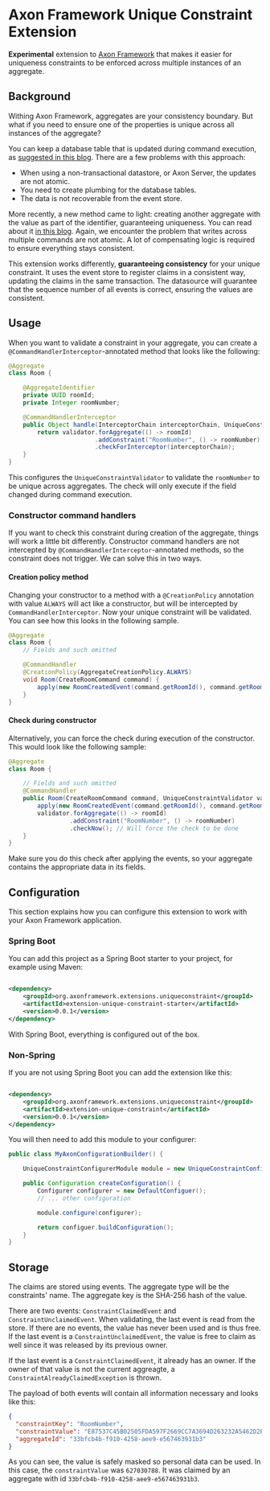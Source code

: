 # Axon Framework Unique Constraint Extension

**Experimental** extension to [Axon Framework](https://axoniq.io) that makes it easier for uniqueness
constraints to be enforced across multiple instances of an aggregate.

## Background

Withing Axon Framework, aggregates are your consistency boundary.
But what if you need to ensure one of the properties is unique across all instances of the aggregate?

You can keep a database table that is updated during command execution,
as [suggested in this blog](https://developer.axoniq.io/w/set-based-consistency-validation).
There are a few problems with this approach:

- When using a non-transactional datastore, or Axon Server, the updates are not atomic.
- You need to create plumbing for the database tables.
- The data is not recoverable from the event store.

More recently, a new method came to light: creating another aggregate with the value as part of the identifier,
guaranteeing uniqueness. You can read about
it [in this blog](https://developer.axoniq.io/w/set-based-consistency-validation-revisited).
Again, we encounter the problem that writes across multiple commands are not atomic.
A lot of compensating logic is required to ensure everything stays consistent.

This extension works differently, **guaranteeing consistency** for your unique constraint.
It uses the event store to register claims in a consistent way, updating the claims in the same transaction.
The datasource will guarantee that the sequence number of all events is correct, ensuring the values are consistent.

## Usage

When you want to validate a constraint in your aggregate, you can create a `@CommandHandlerInterceptor`-annotated method
that looks like the following:

```java
@Aggregate
class Room {

    @AggregateIdentifier
    private UUID roomId;
    private Integer roomNumber;

    @CommandHandlerInterceptor
    public Object handle(InterceptorChain interceptorChain, UniqueConstraintValidator validator) throws Exception {
        return validator.forAggregate(() -> roomId)
                        .addConstraint("RoomNumber", () -> roomNumber)
                        .checkForInterceptor(interceptorChain);
    }
}
```

This configures the `UniqueConstraintValidator` to validate the `roomNumber` to be unique across aggregates.
The check will only execute if the field changed during command execution.

### Constructor command handlers

If you want to check this constraint during creation of the aggregate, things will work a little bit differently.
Constructor command handlers are not intercepted by `@CommandHandlerInterceptor`-annotated methods, so the constraint
does not trigger. We can solve this in two ways.

#### Creation policy method

Changing your constructor to a method with a `@CreationPolicy` annotation with value `ALWAYS` will act like a
constructor,
but will be intercepted by `CommandHandlerInterceptor`. Now your unique constraint will be validated. You can see how
this looks in the following sample.

```java
@Aggregate
class Room {
    // Fields and such omitted

    @CommandHandler
    @CreationPolicy(AggregateCreationPolicy.ALWAYS)
    void Room(CreateRoomCommand command) {
        apply(new RoomCreatedEvent(command.getRoomId(), command.getRoomNumber(), command.getRoomDescription()));
    }
}
```

#### Check during constructor

Alternatively, you can force the check during execution of the constructor. This would look like the following sample:

```java
@Aggregate
class Room {

    // Fields and such omitted
    @CommandHandler
    public Room(CreateRoomCommand command, UniqueConstraintValidator validator) {
        apply(new RoomCreatedEvent(command.getRoomId(), command.getRoomNumber(), command.getRoomDescription()));
        validator.forAggregate(() -> roomId)
                 .addConstraint("RoomNumber", () -> roomNumber)
                 .checkNow(); // Will force the check to be done
    }
}
```

Make sure you do this check after applying the events, so your aggregate contains the appropriate data in its fields.

## Configuration

This section explains how you can configure this extension to work with your Axon Framework application.

### Spring Boot

You can add this project as a Spring Boot starter to your project, for example using Maven:

```xml

<dependency>
    <groupId>org.axonframework.extensions.uniqueconstraint</groupId>
    <artifactId>extension-unique-constraint-starter</artifactId>
    <version>0.0.1</version>
</dependency>
```

With Spring Boot, everything is configured out of the box.

### Non-Spring

If you are not using Spring Boot you can add the extension like this:

```xml

<dependency>
    <groupId>org.axonframework.extensions.uniqueconstraint</groupId>
    <artifactId>extension-unique-constraint</artifactId>
    <version>0.0.1</version>
</dependency>
```

You will then need to add this module to your configurer:

```java
public class MyAxonConfigurationBuilder() {

    UniqueConstraintConfigurerModule module = new UniqueConstraintConfigurerModule();

    public Configuration createConfiguration() {
        Configurer configurer = new DefaultConfiguer();
        // ... other configuration

        module.configure(configurer);

        return configuer.buildConfiguration();
    }
}

```

## Storage

The claims are stored using events.
The aggregate type will be the constraints' name.
The aggregate key is the SHA-256 hash of the value.

There are two events: `ConstraintClaimedEvent` and `ConstraintUnclaimedEvent`. When validating, the last event is read
from the store.
If there are no events, the value has never been used and is thus free. If the last event is
a `ConstraintUnclaimedEvent`, the value is free to claim as well since it was released by its previous owner.

If the last event is a `ConstraintClaimedEvent`, it already has an owner. If the owner of that value is not the current
aggreagte, a `ConstraintAlreadyClaimedException` is thrown.

The payload of both events will contain all information necessary and looks like this:

```json lines
{
  "constraintKey": "RoomNumber",
  "constraintValue": "E87537C45B02505FDA597F2669CC7A3694D263232A5462D2B48255385004B55C",
  "aggregateId": "33bfcb4b-f910-4258-aee9-e567463931b3"
}
```

As you can see, the value is safely masked so personal data can be used. In this case, the `constraintValue` was `627030788`. It was claimed
by an aggregate with id `33bfcb4b-f910-4258-aee9-e567463931b3`.
